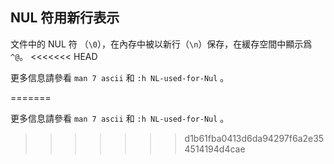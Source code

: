 ## NUL 符用新行表示

文件中的 NUL 符 （`\0`），在內存中被以新行（`\n`）保存，在緩存空間中顯示爲 `^@`。
<<<<<<< HEAD

更多信息請參看 `man 7 ascii` 和 `:h NL-used-for-Nul` 。

=======

更多信息請參看 `man 7 ascii` 和 `:h NL-used-for-Nul` 。
>>>>>>> d1b61fba0413d6da94297f6a2e354514194d4cae
